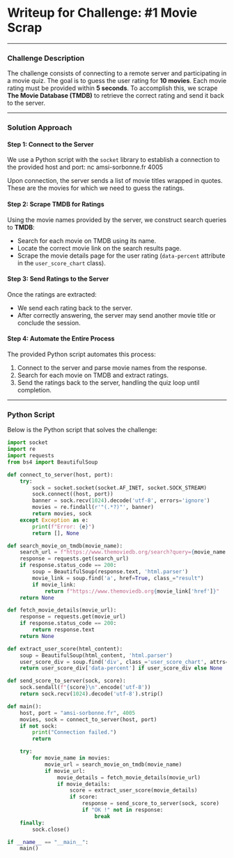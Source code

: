 # Writeup for Challenge: #1 Movie Scrap

---

### Challenge Description

The challenge consists of connecting to a remote server and participating in a movie quiz. The goal is to guess the user rating for **10 movies**. Each movie rating must be provided within **5 seconds**. To accomplish this, we scrape **The Movie Database (TMDB)** to retrieve the correct rating and send it back to the server.

---

### Solution Approach

#### Step 1: Connect to the Server
We use a Python script with the `socket` library to establish a connection to the provided host and port:
nc amsi-sorbonne.fr 4005


Upon connection, the server sends a list of movie titles wrapped in quotes. These are the movies for which we need to guess the ratings.

#### Step 2: Scrape TMDB for Ratings
Using the movie names provided by the server, we construct search queries to **TMDB**:
- Search for each movie on TMDB using its name.
- Locate the correct movie link on the search results page.
- Scrape the movie details page for the user rating (`data-percent` attribute in the `user_score_chart` class).

#### Step 3: Send Ratings to the Server
Once the ratings are extracted:
- We send each rating back to the server.
- After correctly answering, the server may send another movie title or conclude the session.

#### Step 4: Automate the Entire Process
The provided Python script automates this process:
1. Connect to the server and parse movie names from the response.
2. Search for each movie on TMDB and extract ratings.
3. Send the ratings back to the server, handling the quiz loop until completion.

---

### Python Script

Below is the Python script that solves the challenge:

```python
import socket
import re
import requests
from bs4 import BeautifulSoup

def connect_to_server(host, port):
    try:
        sock = socket.socket(socket.AF_INET, socket.SOCK_STREAM)
        sock.connect((host, port))
        banner = sock.recv(1024).decode('utf-8', errors='ignore')
        movies = re.findall(r'"(.*?)"', banner)
        return movies, sock
    except Exception as e:
        print(f"Error: {e}")
        return [], None

def search_movie_on_tmdb(movie_name):
    search_url = f"https://www.themoviedb.org/search?query={movie_name.replace(' ', '%20')}&language=en"
    response = requests.get(search_url)
    if response.status_code == 200:
        soup = BeautifulSoup(response.text, 'html.parser')
        movie_link = soup.find('a', href=True, class_="result")
        if movie_link:
            return f"https://www.themoviedb.org{movie_link['href']}"
    return None

def fetch_movie_details(movie_url):
    response = requests.get(movie_url)
    if response.status_code == 200:
        return response.text
    return None

def extract_user_score(html_content):
    soup = BeautifulSoup(html_content, 'html.parser')
    user_score_div = soup.find('div', class_='user_score_chart', attrs={'data-percent': True})
    return user_score_div['data-percent'] if user_score_div else None

def send_score_to_server(sock, score):
    sock.sendall(f"{score}\n".encode('utf-8'))
    return sock.recv(1024).decode('utf-8').strip()

def main():
    host, port = "amsi-sorbonne.fr", 4005
    movies, sock = connect_to_server(host, port)
    if not sock:
        print("Connection failed.")
        return

    try:
        for movie_name in movies:
            movie_url = search_movie_on_tmdb(movie_name)
            if movie_url:
                movie_details = fetch_movie_details(movie_url)
                if movie_details:
                    score = extract_user_score(movie_details)
                    if score:
                        response = send_score_to_server(sock, score)
                        if "OK !" not in response:
                            break
    finally:
        sock.close()

if __name__ == "__main__":
    main()
